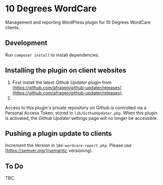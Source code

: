 # 10 Degrees WordCare

Management and reporting WordPress plugin for 10 Degrees WordCare clients.

## Development

Run `composer install` to install dependencies.

## Installing the plugin on client websites

1) First install the latest _Github Updater_ plugin from [https://github.com/afragen/github-updater/releases](https://github.com/afragen/github-updater/releases).
2)

Access to this plugin's private repository on Github is controlled via a Personal Access Token, stored in `lib/GithubUpdater.php`.
When this plugin is activated, the _Github Updater_ settings page will no longer be accessible.

## Pushing a plugin update to clients

Increment the _Version_ in `10d-wordcare-report.php`. Please use [https://semver.org/](semantic versioning).

## To Do

TBC.